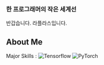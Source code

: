 ### 한 프로그래머의 작은 세계선
반갑습니다. 라플라스입니다.

<!--![Github Stats](https://github-readme-stats.vercel.app/api?username=zhjlee11&theme=buefy&show_icons=true)-->
<!--[![Top Langs](https://github-readme-stats.vercel.app/api/top-langs/?username=zhjlee11&layout=compact&theme=buefy)](https://github.com/anuraghazra/github-readme-stats)-->

## About Me
Major Skills : ![Tensorflow](http://img.shields.io/badge/-Tensorflow-FF6F00?style=flat-square&logo=tensorflow&logoColor=white)
![PyTorch](http://img.shields.io/badge/-PyTorch-2.0-EE4C2C?style=flat-square&logo=pytorch&logoColor=white)
